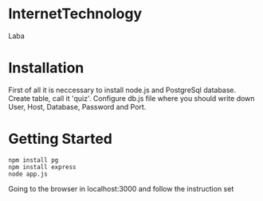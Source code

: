 # InternetTechnology

Laba

# Installation

First of all it is neccessary to install node.js and PostgreSql database. Create table, call it 'quiz'. Configure db.js file where you should write down User, Host, Database, Password and Port.

# Getting Started
```shell
npm install pg
npm install express
node app.js
```
Going to the browser in localhost:3000 and follow the instruction set
